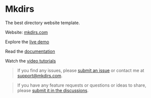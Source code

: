 # Mkdirs

The best directory website template.

Website: [mkdirs.com](https://mkdirs.com)

Explore the [live demo](https://demo.mkdirs.com)

Read the [documentation](https://docs.mkdirs.com)

Watch the [video tutorials](https://www.youtube.com/@MkdirsHQ)

> If you find any issues, please [submit an issue](https://github.com/MkdirsHQ/mkdirs-template/issues/new) or contact me at [support@mkdirs.com](mailto:support@mkdirs.com).

> If you have any feature requests or questions or ideas to share, please [submit it in the discussions](https://github.com/MkdirsHQ/mkdirs-template/discussions).
